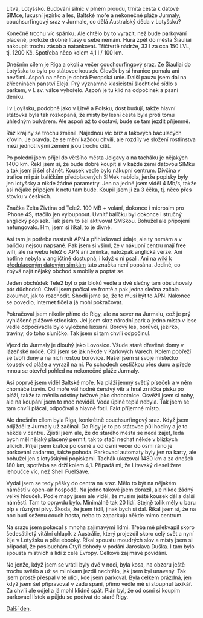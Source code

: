 <!--
.. title: Scandinavia Road Trip - den 6.
.. slug: scandinavia-road-trip-day-06
.. date: 2014-06-10
.. tags: travel,Scandinavia 2014
.. category: travel
.. link: 
.. description: 
.. type: text
-->


Litva, Lotyšsko. Budování silnic v plném proudu, trnitá cesta k datové SIMce, luxusní jezírko a les, Baltské moře a nekonečné pláže Jurmaly, couchsurfingový sraz v Jurmale, co dělá Australský děda v Lotyšsku?

<!-- TEASER_END -->

Konečně trochu víc spánku. Ale chtělo by to vyrazit, než bude parkování placené, protože drobné litasy u sebe nemám. Hurá zpět do města Šiauliai nakoupit trochu zásob a natankovat. Třičtvrtě nádrže, 33 l za cca 150 LVL, tj. 1200 Kč. Spotřeba něco kolem 4,1 l / 100 km.

Dnešním cílem je Riga a okolí a večer couchsurfingový sraz. Ze Šiauliai do Lotyšska to bylo po státovce kousek. Člověk by si hranice pomalu ani nevšiml. Aspoň na něco je dobrá Evropská unie. Další pauzu jsem dal na zříceninách panství Eleja. Prý významné klasicistní šlechtické sídlo s parkem, v I. sv. válce vyhořelo. Aspoň je tu klid na odpočinek a psaní deníku.

I v Loyšsku, podobně jako v Litvě a Polsku, dost budují, takže hlavní státovka byla tak rozkopaná, že místy by lesní cesta byla proti tomu úhledným bulvárem. Ale aspoň až to dostaví, bude se tam jezdit příjemně.

Ráz krajiny se trochu změnil. Najednou víc bříz a takových baculacých křovin. Je pravda, že se mění každou chvíli, ale rozdíly ve složení rostlinstva mezi jednotlivými zeměni jsou trochu cítit.

Po poledni jsem přijel do většího města Jelgavy a na tacháku je nějakých 1400 km. Řekl jsem si, že bude dobré koupit si v každé zemi datovou SIMku a tak jsem ji šel shánět. Kousek vedle bylo nákupní centrum. Dívčina v trafice mi pár balíčkům předplacených SIMek nabídla, jenže popisky byly jen lotyšsky a nikde žádné parametry. Jen na jedné jsem viděl 4 Mb/s, takže asi nějaké připojení k netu tam bude. Koupil jsem ji za 3 éčka, tj. něco přes stovku v českých.

Značka Zelta Zivtina od Tele2. 100 MB + volání, dokonce i microsim pro iPhone 4S, stačilo jen vyloupnout. Uvnitř balíčku byl dokonce i stručný anglický popisek. Tak jsem to šel aktivovat SMSkou. Bohužel ale připojení nefungovalo. Hm, jsem si říkal, to je divné.

Asi tam je potřeba nastavit APN a přihlašovací údaje, ale ty nemám a v balíčku nejsou napsané. Pak jsem si všiml, že v nákupní centru mají free wifi, ale na webu tele2 o APN ani zmínka, natožpak anglická verze. Ani hotline nebyla v angličtině dostupná, i když o ní psali. Ani na [wiki k předplaceným datovým simkám](prepaidwithdata.wikia.com/wiki/Latvia) tato značka není popsána. Jediné, co zbývá najít nějaký obchod s mobily a poptat se.

Jeden obchůdek Tele2 byl o pár bloků vedle a dvě slečny tam obsluhovaly pár důchodců. Chvíli jsem počkal ve frontě a pak jedna slečna začala zkoumat, jak to rozchodit. Shodli jsme se, že to musí být to APN. Nakonec se povedlo, internet fičel a já mohl pokračovat.

Pokračoval jsem nikoliv přímo do Rigy, ale na sever na Jurmalu, což je prý vyhlášené plážové středisko. Jel jsem skrz národní park a jedno místo v lese vedle odpočívadla bylo vyložené luxusní. Borový les, borůvčí, jezírko, traviny, do toho sluníčko. Tak jsem si tam chvíli odpočinul.

Vjezd do Jurmaly je dlouhý jako Lovosice. Všude staré dřevěné domy v lázeňské módě. Cítil jsem se jak někde v Karlových Varech. Kolem pobřeží se tvoří duny a na nich rostou borovice. Našel jsem si svoje místečko kousek od pláže a vyrazil na ni. Po schodech cestičkou přes dunu a přede mnou se otevřel pohled na nekonečné pláže Jurmaly.

Asi poprvé jsem viděl Baltské moře. Na pláži jemný světlý píseček a v něm chomáče travin. Od moře vál hodně čerstvý vítr a hnal zrníčka písku po pláži, takže ta měnila odstíny béžové jako chobotnice. Osvěžil jsem si nohy, ale na koupání jsem to moc neviděl. Voda úplně teplá nebyla. Tak jsem se tam chvíli plácal, odpočíval a hlavně fotil. Fakt příjemné místo.

Ale dnešním cílem byla Riga, konkrétně couchsurfingový sraz. Když jsem odjížděl z Jurmaly už začínal. Do Rigy je to po státovce půl hodiny a je to někde v centru. Zjistil jsem ale, že do starého města se nedá zajet, leda bych měl nějaký placený permit, tak to stačí nechat někde v blízkých ulicích. Přijel jsem krátce po osmé a od osmi večer do osmi ráno je parkování zadarmo, takže pohoda. Parkovací automaty byly jen na karty, ale bohužel jen s lotyšskými popiskami. Tachák ukazoval 1480 km a za dnešek 180 km, spotřeba se drží kolem 4,1. Připadá mi, že Litevský diesel žere lehoučce víc, než Shell FuelSave.

Vydal jsem se tedy pěšky do centra na sraz. Mělo to být na nějakém náměstí v open-air hospodě. Na jedno takové jsem dorazil, ale nikde žádný velký hlouček. Podle mapy jsem ale viděl, že musím ještě kousek dál a další náměstí. Tam to opravdu bylo. Minimálně tak 20 lidí. Stejně tolik měly u baru píp s různými pivy. Škoda, že jsem řídil, jinak bych si dal. Říkal jsem si, že na noc buď seženu couch hosta, nebo to zaparkuju někde mimo centrum.

Na srazu jsem pokecal s mnoha zajímavými lidmi. Třeba mě překvapil skoro šedesátiletý vitální chlapík z Austrálie, který projezdil skoro celý svět a nyní žije v Lotyšsku a píše ebooky. Říkal spoustu moudrých slov a místy jsem si připadal, že poslouchám Čtyři dohody v podání Jaroslava Duška. I tam bylo spousta místních a lidí z celé Evropy. Celkově zajímavé povídání.

No jenže, když jsem se vrátil byly dvě v noci, byla kosa, na obzoru ještě trochu světlo a už se mi nikam jezdil nechtělo, jak jsem byl unavený. Tak jsem prostě přespal v té ulici, kde jsem parkoval. Byla celkem prázdná, jen když jsem šel připravoval v zadu spaní, přímo vedle mě si stoupnul taxikář. Za chvíli ale odjel a já mohl klidně spát. Plán byl, že od osmi si koupím parkovací lístek a půjdu se podívat do staré Rigy.

[Další den](/blog/2014/scandinavia-road-trip-day-07/).
